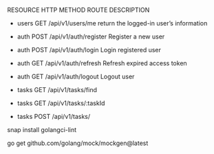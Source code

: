 RESOURCE	HTTP    METHOD	ROUTE	        DESCRIPTION

* users	    GET	    /api/v1/users/me	        return the logged-in user’s information
* auth	    POST	/api/v1/auth/register	    Register a new user
* auth	    POST	/api/v1/auth/login	        Login registered user
* auth	    GET	    /api/v1/auth/refresh	    Refresh expired access token
* auth	    GET	    /api/v1/auth/logout	    Logout user

* tasks       GET     /api/v1/tasks/find    
* tasks       GET     /api/v1/tasks/:taskId
* tasks       POST    /api/v1/tasks/

snap install golangci-lint

go get github.com/golang/mock/mockgen@latest
